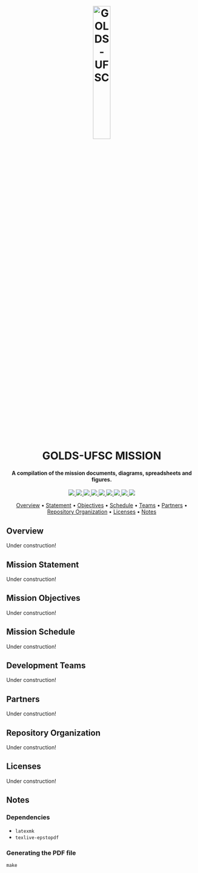 <h1 align="center">
  	<br>
  	<a href="spacelab.ufsc.br"><img src="https://github.com/spacelab-ufsc/golds-ufsc-doc/blob/master/figures/golds-ufsc-patch.png" alt="GOLDS-UFSC" width="30%"></a>
  	<br>
  	GOLDS-UFSC MISSION
  	<br>
</h1>

<h4 align="center">A compilation of the mission documents, diagrams, spreadsheets and figures.</h4>

<p align="center">
	<a href="">
		<img src="https://img.shields.io/badge/state-in%20development-lightgreen?style=for-the-badge">
	</a>
	<a href="">
		<img src="https://img.shields.io/badge/model-engineering-blue?style=for-the-badge">
	</a>
    <a href="http://golds.ufsc.br/en/team/">
		<img src="https://img.shields.io/badge/spacelab%20members-5-9cf?style=for-the-badge">
	</a>
    <a href="">
		<img src="https://img.shields.io/badge/other%20members-10-blueviolet?style=for-the-badge">
	</a>
	<a href="">
		<img src="https://img.shields.io/badge/partner-ufma-B44188?style=for-the-badge">
	</a>
	<a href="">
		<img src="https://img.shields.io/badge/partner-inpe-yellow?style=for-the-badge">
	</a>
	<a href="http://ufsc.br">
		<img src="https://img.shields.io/badge/sourced%20by-UFSC-orange?style=for-the-badge">
	</a>
	<a href="">
		<img src="https://img.shields.io/badge/sourced%20by-AEB-red?style=for-the-badge">
	</a>
	<a href="http://golds.ufsc.br">
		<img src="https://img.shields.io/badge/for%20more-here-lightgray?style=for-the-badge">
	</a>
</p>

<p align="center">
  	<a href="#overview">Overview</a> •
  	<a href="#mission-statement">Statement</a> •
  	<a href="#mission-objectives">Objectives</a> •
  	<a href="#mission-schedule">Schedule</a> •
  	<a href="#development-teams">Teams</a> •
  	<a href="#partners">Partners</a> •
  	<a href="#repository-organization">Repository Organization</a> •
  	<a href="#licenses">Licenses</a> •
  	<a href="#notes">Notes</a>
</p>


## Overview

Under construction!

## Mission Statement

Under construction!

## Mission Objectives

Under construction!

## Mission Schedule

Under construction!

## Development Teams

Under construction!

## Partners

Under construction!

## Repository Organization

Under construction!

## Licenses

Under construction!

## Notes

### Dependencies

* ```latexmk```
* ```texlive-epstopdf```

### Generating the PDF file

```
make
```